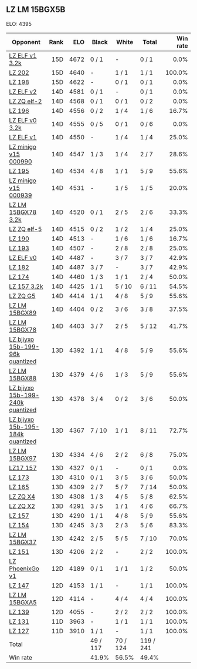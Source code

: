 ## LZ LM 15BGX5B ##

ELO: 4395

Opponent | Rank | ELO | Black | White | Total | Win rate
---------|-----:|----:|-------|-------|-------|-------:
[LZ ELF v1 3.2k](LZ%20ELF%20v1%203.2k.md) | 15D | 4672 | 0 / 1 | - | 0 / 1 | 0.0%
[LZ 202](LZ%20202.md) | 15D | 4640 | - | 1 / 1 | 1 / 1 | 100.0%
[LZ 198](LZ%20198.md) | 15D | 4622 | - | 0 / 1 | 0 / 1 | 0.0%
[LZ ELF v2](LZ%20ELF%20v2.md) | 14D | 4581 | 0 / 1 | - | 0 / 1 | 0.0%
[LZ ZQ elf-2](LZ%20ZQ%20elf-2.md) | 14D | 4568 | 0 / 1 | 0 / 1 | 0 / 2 | 0.0%
[LZ 196](LZ%20196.md) | 14D | 4556 | 0 / 2 | 1 / 4 | 1 / 6 | 16.7%
[LZ ELF v0 3.2k](LZ%20ELF%20v0%203.2k.md) | 14D | 4555 | 0 / 5 | 0 / 1 | 0 / 6 | 0.0%
[LZ ELF v1](LZ%20ELF%20v1.md) | 14D | 4550 | - | 1 / 4 | 1 / 4 | 25.0%
[LZ minigo v15 000990](LZ%20minigo%20v15%20000990.md) | 14D | 4547 | 1 / 3 | 1 / 4 | 2 / 7 | 28.6%
[LZ 195](LZ%20195.md) | 14D | 4534 | 4 / 8 | 1 / 1 | 5 / 9 | 55.6%
[LZ minigo v15 000939](LZ%20minigo%20v15%20000939.md) | 14D | 4531 | - | 1 / 5 | 1 / 5 | 20.0%
[LZ LM 15BGX78 3.2k](LZ%20LM%2015BGX78%203.2k.md) | 14D | 4520 | 0 / 1 | 2 / 5 | 2 / 6 | 33.3%
[LZ ZQ elf-5](LZ%20ZQ%20elf-5.md) | 14D | 4515 | 0 / 2 | 1 / 2 | 1 / 4 | 25.0%
[LZ 190](LZ%20190.md) | 14D | 4513 | - | 1 / 6 | 1 / 6 | 16.7%
[LZ 193](LZ%20193.md) | 14D | 4507 | - | 2 / 8 | 2 / 8 | 25.0%
[LZ ELF v0](LZ%20ELF%20v0.md) | 14D | 4487 | - | 3 / 7 | 3 / 7 | 42.9%
[LZ 182](LZ%20182.md) | 14D | 4487 | 3 / 7 | - | 3 / 7 | 42.9%
[LZ 174](LZ%20174.md) | 14D | 4460 | 1 / 3 | 1 / 1 | 2 / 4 | 50.0%
[LZ 157 3.2k](LZ%20157%203.2k.md) | 14D | 4425 | 1 / 1 | 5 / 10 | 6 / 11 | 54.5%
[LZ ZQ G5](LZ%20ZQ%20G5.md) | 14D | 4414 | 1 / 1 | 4 / 8 | 5 / 9 | 55.6%
[LZ LM 15BGX89](LZ%20LM%2015BGX89.md) | 14D | 4404 | 0 / 2 | 3 / 6 | 3 / 8 | 37.5%
[LZ LM 15BGX78](LZ%20LM%2015BGX78.md) | 14D | 4403 | 3 / 7 | 2 / 5 | 5 / 12 | 41.7%
[LZ bjiyxo 15b-199-96k quantized](LZ%20bjiyxo%2015b-199-96k%20quantized.md) | 13D | 4392 | 1 / 1 | 4 / 8 | 5 / 9 | 55.6%
[LZ LM 15BGX88](LZ%20LM%2015BGX88.md) | 13D | 4379 | 4 / 6 | 1 / 3 | 5 / 9 | 55.6%
[LZ bjiyxo 15b-199-240k quantized](LZ%20bjiyxo%2015b-199-240k%20quantized.md) | 13D | 4378 | 3 / 4 | 0 / 2 | 3 / 6 | 50.0%
[LZ bjiyxo 15b-195-184k quantized](LZ%20bjiyxo%2015b-195-184k%20quantized.md) | 13D | 4367 | 7 / 10 | 1 / 1 | 8 / 11 | 72.7%
[LZ LM 15BGX97](LZ%20LM%2015BGX97.md) | 13D | 4334 | 4 / 6 | 2 / 2 | 6 / 8 | 75.0%
[LZ17 157](LZ17%20157.md) | 13D | 4327 | 0 / 1 | - | 0 / 1 | 0.0%
[LZ 173](LZ%20173.md) | 13D | 4310 | 0 / 1 | 3 / 5 | 3 / 6 | 50.0%
[LZ 165](LZ%20165.md) | 13D | 4309 | 2 / 7 | 5 / 7 | 7 / 14 | 50.0%
[LZ ZQ X4](LZ%20ZQ%20X4.md) | 13D | 4308 | 1 / 3 | 4 / 5 | 5 / 8 | 62.5%
[LZ ZQ X2](LZ%20ZQ%20X2.md) | 13D | 4291 | 3 / 5 | 1 / 1 | 4 / 6 | 66.7%
[LZ 157](LZ%20157.md) | 13D | 4290 | 1 / 1 | 4 / 8 | 5 / 9 | 55.6%
[LZ 154](LZ%20154.md) | 13D | 4245 | 3 / 3 | 2 / 3 | 5 / 6 | 83.3%
[LZ LM 15BGX37](LZ%20LM%2015BGX37.md) | 13D | 4242 | 2 / 5 | 5 / 5 | 7 / 10 | 70.0%
[LZ 151](LZ%20151.md) | 13D | 4206 | 2 / 2 | - | 2 / 2 | 100.0%
[LZ PhoenixGo v1](LZ%20PhoenixGo%20v1.md) | 12D | 4189 | 0 / 1 | 1 / 1 | 1 / 2 | 50.0%
[LZ 147](LZ%20147.md) | 12D | 4153 | 1 / 1 | - | 1 / 1 | 100.0%
[LZ LM 15BGXA5](LZ%20LM%2015BGXA5.md) | 12D | 4114 | - | 4 / 4 | 4 / 4 | 100.0%
[LZ 139](LZ%20139.md) | 12D | 4055 | - | 2 / 2 | 2 / 2 | 100.0%
[LZ 131](LZ%20131.md) | 11D | 3963 | - | 1 / 1 | 1 / 1 | 100.0%
[LZ 127](LZ%20127.md) | 11D | 3910 | 1 / 1 | - | 1 / 1 | 100.0%
Total | | | 49 / 117 | 70 / 124 | 119 / 241 | 
Win rate| | | 41.9% | 56.5% | 49.4% | 
